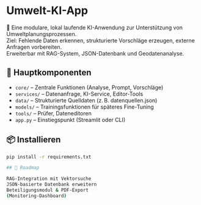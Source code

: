 # Umwelt-KI-App

🧠 Eine modulare, lokal laufende KI-Anwendung zur Unterstützung von Umweltplanungsprozessen.  
Ziel: Fehlende Daten erkennen, strukturierte Vorschläge erzeugen, externe Anfragen vorbereiten.  
Erweiterbar mit RAG-System, JSON-Datenbank und Geodatenanalyse.

## 🔧 Hauptkomponenten
- `core/` – Zentrale Funktionen (Analyse, Prompt, Vorschläge)
- `services/` – Datenanfrage, KI-Service, Editor-Tools
- `data/` – Strukturierte Quelldaten (z. B. datenquellen.json)
- `models/` – Trainingsfunktionen für späteres Fine-Tuning
- `tools/` – Prüfer, Dateneditoren
- `app.py` – Einstiegspunkt (Streamlit oder CLI)

## 📦 Installieren
```bash
pip install -r requirements.txt

## 📌 Roadmap

RAG-Integration mit Vektorsuche
JSON-basierte Datenbank erweitern
Beteiligungsmodul & PDF-Export
(Monitoring-Dashboard)
